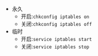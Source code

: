 

- 永久
    - 开启:`chkconfig iptables on`
    - 关闭:`chkconfig iptables off`
- 临时
    - 开启:`service iptables start`
    - 关闭:`service iptables stop`
